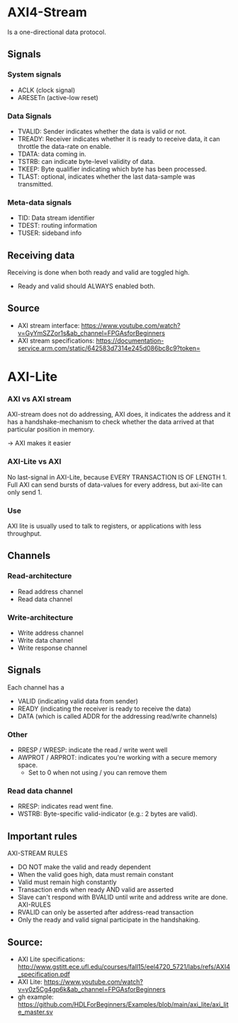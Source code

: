 # AXI4-Stream
Is a one-directional data protocol.

## Signals
### System signals
- ACLK (clock signal)
- ARESETn (active-low reset)

### Data Signals
- TVALID: Sender indicates whether the data is valid or not.
- TREADY: Receiver indicates whether it is ready to receive data, it can throttle the data-rate on enable.
- TDATA: data coming in.
- TSTRB: can indicate byte-level validity of data.
- TKEEP: Byte qualifier indicating which byte has been processed.
- TLAST: optional, indicates whether the last data-sample was transmitted.

### Meta-data signals
- TID: Data stream identifier
- TDEST: routing information
- TUSER: sideband info

## Receiving data
Receiving is done when both ready and valid are toggled high.
- Ready and valid should ALWAYS enabled both.

## Source
- AXI stream interface: https://www.youtube.com/watch?v=GyYmSZZor1s&ab_channel=FPGAsforBeginners
- AXI stream specifications: https://documentation-service.arm.com/static/642583d7314e245d086bc8c9?token=


# AXI-Lite
### AXI vs AXI stream
AXI-stream does not do addressing, AXI does, it indicates the address and it has a handshake-mechanism to check whether the data arrived at that particular position in memory.

-> AXI makes it easier

### AXI-Lite vs AXI
No last-signal in AXI-Lite, because EVERY TRANSACTION IS OF LENGTH 1.
Full AXI can send bursts of data-values for every address, but axi-lite can only send 1.


### Use
AXI lite is usually used to talk to registers, or applications with less throughput.

## Channels
### Read-architecture
- Read address channel
- Read data channel

### Write-architecture
- Write address channel
- Write data channel
- Write response channel

## Signals

Each channel has a
- VALID (indicating valid data from sender)
- READY (indicating the receiver is ready to receive the data)
- DATA (which is called ADDR for the addressing read/write channels)

### Other
- RRESP / WRESP: indicate the read / write went well
- AWPROT / ARPROT: indicates you're working with a secure memory space.
	- Set to 0 when not using / you can remove them

### Read data channel
- RRESP: indicates read went fine.
- WSTRB: Byte-specific valid-indicator (e.g.: 2 bytes are valid).

## Important rules
AXI-STREAM RULES
- DO NOT make the valid and ready dependent
- When the valid goes high, data must remain constant
- Valid must remain high constantly
- Transaction ends when ready AND valid are asserted
- Slave can't respond with BVALID until write and address write are done.
AXI-RULES
- RVALID can only be asserted after address-read transaction
- Only the ready and valid signal participate in the handshaking.

## Source:
- AXI Lite specifications: http://www.gstitt.ece.ufl.edu/courses/fall15/eel4720_5721/labs/refs/AXI4_specification.pdf
- AXI Lite: https://www.youtube.com/watch?v=y0z5Cg4gp6k&ab_channel=FPGAsforBeginners
- gh example: https://github.com/HDLForBeginners/Examples/blob/main/axi_lite/axi_lite_master.sv